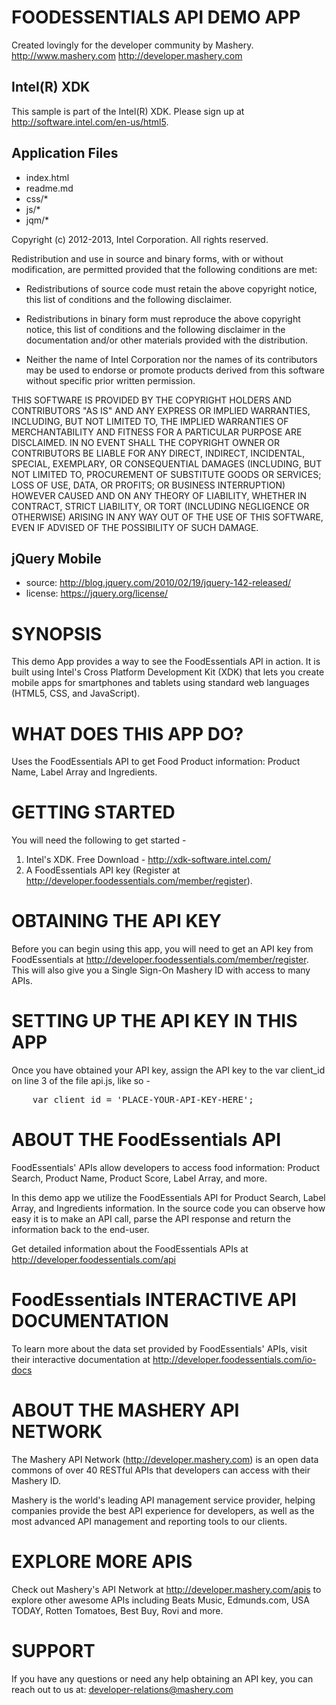 FOODESSENTIALS API DEMO APP
==================================================================
Created lovingly for the developer community by Mashery.
http://www.mashery.com
http://developer.mashery.com

Intel(R) XDK
-------------------------------------------
This sample is part of the Intel(R) XDK. 
Please sign up at http://software.intel.com/en-us/html5. 

Application Files
-----------------
* index.html
* readme.md
* css/*
* js/*
* jqm/*

Copyright (c) 2012-2013, Intel Corporation. All rights reserved.

Redistribution and use in source and binary forms, with or without modification, 
are permitted provided that the following conditions are met:

- Redistributions of source code must retain the above copyright notice, 
  this list of conditions and the following disclaimer.

- Redistributions in binary form must reproduce the above copyright notice, 
  this list of conditions and the following disclaimer in the documentation 
  and/or other materials provided with the distribution.

- Neither the name of Intel Corporation nor the names of its contributors 
  may be used to endorse or promote products derived from this software 
  without specific prior written permission.

THIS SOFTWARE IS PROVIDED BY THE COPYRIGHT HOLDERS AND CONTRIBUTORS "AS IS" 
AND ANY EXPRESS OR IMPLIED WARRANTIES, INCLUDING, BUT NOT LIMITED TO, 
THE IMPLIED WARRANTIES OF MERCHANTABILITY AND FITNESS FOR A PARTICULAR PURPOSE 
ARE DISCLAIMED. IN NO EVENT SHALL THE COPYRIGHT OWNER OR CONTRIBUTORS BE 
LIABLE FOR ANY DIRECT, INDIRECT, INCIDENTAL, SPECIAL, EXEMPLARY, OR 
CONSEQUENTIAL DAMAGES (INCLUDING, BUT NOT LIMITED TO, PROCUREMENT OF SUBSTITUTE 
GOODS OR SERVICES; LOSS OF USE, DATA, OR PROFITS; OR BUSINESS INTERRUPTION) 
HOWEVER CAUSED AND ON ANY THEORY OF LIABILITY, WHETHER IN CONTRACT, STRICT 
LIABILITY, OR TORT (INCLUDING NEGLIGENCE OR OTHERWISE) ARISING IN ANY WAY OUT 
OF THE USE OF THIS SOFTWARE, EVEN IF ADVISED OF THE POSSIBILITY OF SUCH DAMAGE.

jQuery Mobile
-----------------------------------------------------------------------------
* source:  http://blog.jquery.com/2010/02/19/jquery-142-released/
* license: https://jquery.org/license/

SYNOPSIS
==================================================================
This demo App provides a way to see the FoodEssentials API in action. 
It is built using Intel's Cross Platform Development Kit (XDK) 
that lets you create mobile apps for smartphones and tablets using
standard web languages (HTML5, CSS, and JavaScript).


WHAT DOES THIS APP DO?
==================================================================
Uses the FoodEssentials API to get Food Product information: Product Name, Label Array and Ingredients.

GETTING STARTED
==================================================================
You will need the following to get started -

1. Intel's XDK. Free Download - http://xdk-software.intel.com/
2. A FoodEssentials API key (Register at http://developer.foodessentials.com/member/register).


OBTAINING THE API KEY
==================================================================
Before you can begin using this app, you will need to get an API key 
from FoodEssentials at http://developer.foodessentials.com/member/register. This will also 
give you a Single Sign-On Mashery ID with access to many APIs.


SETTING UP THE API KEY IN THIS APP
==================================================================
Once you have obtained your API key, assign the API key to the 
var client_id on line 3 of the file api.js, like so -

<pre>
	var client_id = 'PLACE-YOUR-API-KEY-HERE';
</pre>


ABOUT THE FoodEssentials API
==================================================================
FoodEssentials' APIs allow developers to access food information: Product Search, Product Name, Product Score, Label Array, and more.

In this demo app we utilize the FoodEssentials API for Product Search, Label Array, and Ingredients information. In the source code you can observe how easy it is to make an API call, parse the 
API response and return the information back to the end-user. 

Get detailed information about the FoodEssentials APIs at 
http://developer.foodessentials.com/api


FoodEssentials INTERACTIVE API DOCUMENTATION
==================================================================
To learn more about the data set provided by FoodEssentials' APIs, visit
their interactive documentation at http://developer.foodessentials.com/io-docs


ABOUT THE MASHERY API NETWORK
==================================================================
The Mashery API Network (http://developer.mashery.com) is an open
data commons of over 40 RESTful APIs that developers can access 
with their Mashery ID.  

Mashery is the world's leading API management service provider, helping 
companies provide the best API experience for developers, as well as 
the most advanced API management and reporting tools to our clients. 


EXPLORE MORE APIS
==================================================================
Check out Mashery's API Network at http://developer.mashery.com/apis
to explore other awesome APIs including Beats Music, Edmunds.com, USA TODAY, 
Rotten Tomatoes, Best Buy, Rovi and more. 


SUPPORT
==================================================================
If you have any questions or need any help obtaining an API key, 
you can reach out to us at: developer-relations@mashery.com
